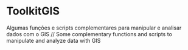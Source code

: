 # ToolkitGIS
Algumas funções e scripts complementares para manipular e analisar dados com o GIS // Some complementary functions and scripts to manipulate and analyze data with GIS
